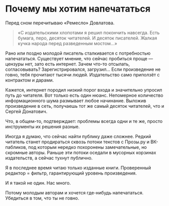 
# Почему мы хотим напечататься

Перед сном перечитываю «Ремесло» Довлатова.

> «С издательскими хлопотами я решил покончить навсегда. Есть бумага, перо, десяток читателей. И десяток писателей. Жалкая кучка народа перед разведенным мостом...»

Рано или поздно молодой писатель сталкивается с потребностью напечататься. Существует мнение, что сейчас пробиться проще — цензуры нет, зато есть интернет. Зачем что-то отсылать, согласовывать? Зарегистрировался, загрузил… Если произведение не говно, тебя прочитают тысячи людей. Издательство само приползёт с контрактом и дарами.

Кажется, интернет породил низкий порог входа и значительно упросил путь до читателя. Вот только есть один нюанс. Непомерное количество информационного шума размывает любое начинание. Выложив произведение в сеть, получаешь тот же самый десяток читателей, что и Сергей Донатович.

Что, в общем-то, подтверждает: проблемы всегда одни и те же, просто инструменты их решения разные.

Иногда я думаю, что сейчас найти публику даже сложнее. Редкий читатель станет продираться сквозь потоки текстов с Прозы.ру и ВК-пабликов, под которым нередко похоронены замечательные, но скромные авторы. Раньше эти потоки оседали в мусорных корзинах издательств, а сейчас тухнут публично.

Я в последнее время читаю только изданные книги. Проверенный редактор = фильтр, гарантирующий уровень произведения.

И я такой не один. Нас много.

Потому молодым авторам и хочется где-нибудь напечататься. Убедиться в том, что ты не говно.